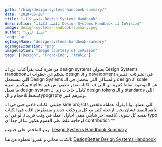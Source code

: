 ```yaml
---
path: "/blog/design-systems-handbook-summary/"
date: "2020-05-28"
title: "ملخص كتاب Design Systems Handbook"
description: "ملخصي لكتاب Design Systems Handbook لـ InVision"
image: design-systems-handbook-summary.png
author: "نبيل ثروت"
lang: "ar"
ogImageName: "design-systems-handbook-summary"
ogImageExtension: "png"
imageCaption: "Image courtesy of InVision"
tags: ["Design", "Front-End", "Arabic"]
---
```


من فترة كنت بقرأ كتاب عن الـ design systems بعنوان Design Systems Handbook بيتكلم عن خطوات الـ design و الـ development في الشركات الكبيرة اللي بتستعمل Design Systems والمشاكل اللي بتحصل في الـ design at scale وبيكسر شوية myths عن الموضوع. نقاط كتيرة من اللي ف الكتاب نقدر نطبقها من غير ما نعمل design system كامل, حاجات زي الـ design tokens و الـ standards اللي بتتحط للاحجام و الtypography وغيرهم كتير.

حقيقي الكتاب فادني حتى في الـ side projects اللي بعملها. وانا بقرآه عملتله ملخص بأهم النقط عشان بحب ارجعله كتير مع كل بروجكت جديد و مضطرش اقلب في الكتاب نفسه كل شوية. (ناقصه اخر شابتر, هبقى احاول اعمله في وقت قريب). لو في أي typo او حاجة غلط على العموم هكون شاكر جداً أي contribution ^^

ريبو الملخص على جيتهب: [Design Systems Handbook Summary](https://github.com/KL13NT/Design-Systems-Handbook-Summary)

الكتاب مجاني و تقدروا تحملوه من هنا: [DesignBetter Design Systems Handbook](https://www.designbetter.co/design-systems-handbook)
